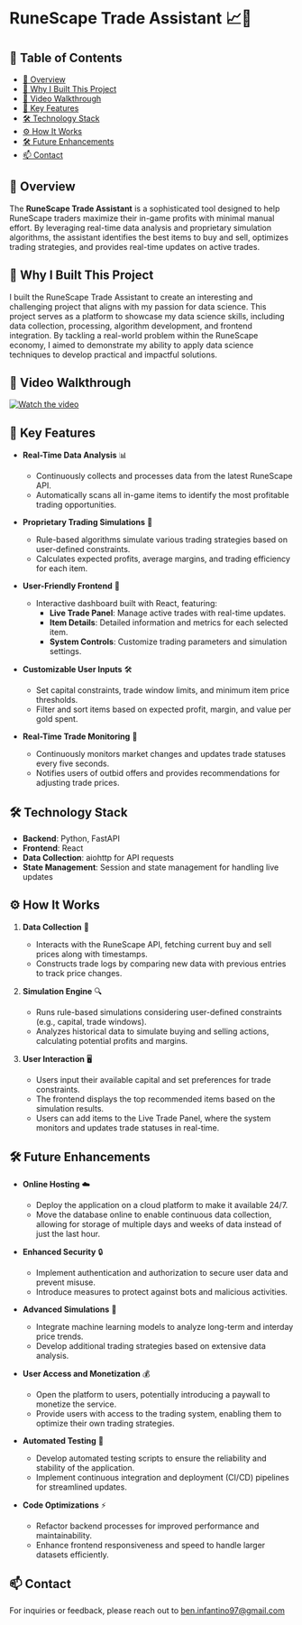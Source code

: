 # RuneScape Trade Assistant 📈🔧

## 📑 Table of Contents

- [🌟 Overview](#-overview)
- [🎯 Why I Built This Project](#-why-i-built-this-project)
- [🎥 Video Walkthrough](#-video-walkthrough)
- [🚀 Key Features](#-key-features)
- [🛠️ Technology Stack](#-technology-stack)
- [⚙️ How It Works](#-how-it-works)
- [🛠️ Future Enhancements](#-future-enhancements)
- [📫 Contact](#-contact)

## 🌟 Overview

The **RuneScape Trade Assistant** is a sophisticated tool designed to help RuneScape traders maximize their in-game profits with minimal manual effort. By leveraging real-time data analysis and proprietary simulation algorithms, the assistant identifies the best items to buy and sell, optimizes trading strategies, and provides real-time updates on active trades.

## 🎯 Why I Built This Project

I built the RuneScape Trade Assistant to create an interesting and challenging project that aligns with my passion for data science. This project serves as a platform to showcase my data science skills, including data collection, processing, algorithm development, and frontend integration. By tackling a real-world problem within the RuneScape economy, I aimed to demonstrate my ability to apply data science techniques to develop practical and impactful solutions.

## 🎥 Video Walkthrough

[![Watch the video](https://img.youtube.com/vi/ByknefPELV4/maxresdefault.jpg)](https://youtu.be/ByknefPELV4)

## 🚀 Key Features

- **Real-Time Data Analysis** 📊
  - Continuously collects and processes data from the latest RuneScape API.
  - Automatically scans all in-game items to identify the most profitable trading opportunities.

- **Proprietary Trading Simulations** 🤖
  - Rule-based algorithms simulate various trading strategies based on user-defined constraints.
  - Calculates expected profits, average margins, and trading efficiency for each item.

- **User-Friendly Frontend** 🎨
  - Interactive dashboard built with React, featuring:
    - **Live Trade Panel**: Manage active trades with real-time updates.
    - **Item Details**: Detailed information and metrics for each selected item.
    - **System Controls**: Customize trading parameters and simulation settings.

- **Customizable User Inputs** 🛠️
  - Set capital constraints, trade window limits, and minimum item price thresholds.
  - Filter and sort items based on expected profit, margin, and value per gold spent.

- **Real-Time Trade Monitoring** 🔄
  - Continuously monitors market changes and updates trade statuses every five seconds.
  - Notifies users of outbid offers and provides recommendations for adjusting trade prices.

## 🛠️ Technology Stack

- **Backend**: Python, FastAPI
- **Frontend**: React
- **Data Collection**: aiohttp for API requests
- **State Management**: Session and state management for handling live updates

## ⚙️ How It Works

1. **Data Collection** 📡
   - Interacts with the RuneScape API, fetching current buy and sell prices along with timestamps.
   - Constructs trade logs by comparing new data with previous entries to track price changes.

2. **Simulation Engine** 🔍
   - Runs rule-based simulations considering user-defined constraints (e.g., capital, trade windows).
   - Analyzes historical data to simulate buying and selling actions, calculating potential profits and margins.

3. **User Interaction** 🖥️
   - Users input their available capital and set preferences for trade constraints.
   - The frontend displays the top recommended items based on the simulation results.
   - Users can add items to the Live Trade Panel, where the system monitors and updates trade statuses in real-time.

## 🛠️ Future Enhancements

- **Online Hosting** ☁️
  - Deploy the application on a cloud platform to make it available 24/7.
  - Move the database online to enable continuous data collection, allowing for storage of multiple days and weeks of data instead of just the last hour.

- **Enhanced Security** 🔒
  - Implement authentication and authorization to secure user data and prevent misuse.
  - Introduce measures to protect against bots and malicious activities.

- **Advanced Simulations** 🧠
  - Integrate machine learning models to analyze long-term and interday price trends.
  - Develop additional trading strategies based on extensive data analysis.

- **User Access and Monetization** 💰
  - Open the platform to users, potentially introducing a paywall to monetize the service.
  - Provide users with access to the trading system, enabling them to optimize their own trading strategies.

- **Automated Testing** 🧪
  - Develop automated testing scripts to ensure the reliability and stability of the application.
  - Implement continuous integration and deployment (CI/CD) pipelines for streamlined updates.

- **Code Optimizations** ⚡
  - Refactor backend processes for improved performance and maintainability.
  - Enhance frontend responsiveness and speed to handle larger datasets efficiently.

## 📫 Contact

For inquiries or feedback, please reach out to ben.infantino97@gmail.com

